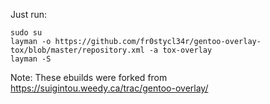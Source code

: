Just run:
    
    sudo su
    layman -o https://github.com/fr0stycl34r/gentoo-overlay-tox/blob/master/repository.xml -a tox-overlay
    layman -S

Note: These ebuilds were forked from https://suigintou.weedy.ca/trac/gentoo-overlay/
